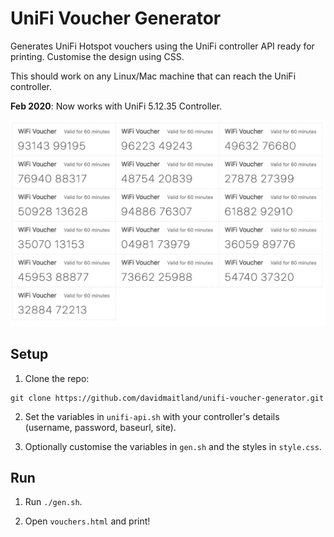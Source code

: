 # UniFi Voucher Generator

Generates UniFi Hotspot vouchers using the UniFi controller API ready for printing. Customise the design using CSS.

This should work on any Linux/Mac machine that can reach the UniFi controller.

**Feb 2020**: Now works with UniFi 5.12.35 Controller.

![Preview of generated output](preview.png)

## Setup

1. Clone the repo:

```
git clone https://github.com/davidmaitland/unifi-voucher-generator.git
```

2. Set the variables in `unifi-api.sh` with your controller's details (username, password, baseurl, site).

3. Optionally customise the variables in `gen.sh` and the styles in `style.css`.

## Run

1. Run `./gen.sh`.

2. Open `vouchers.html` and print!
